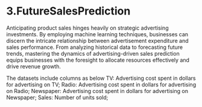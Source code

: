 # 3.FutureSalesPrediction

Anticipating product sales hinges heavily on strategic advertising investments. By employing machine learning techniques, businesses can discern the intricate relationship between advertisement expenditure and sales performance. From analyzing historical data to forecasting future trends, mastering the dynamics of advertising-driven sales prediction equips businesses with the foresight to allocate resources effectively and drive revenue growth.

The datasets include columns as below
TV: Advertising cost spent in dollars for advertising on TV;
Radio: Advertising cost spent in dollars for advertising on Radio;
Newspaper: Advertising cost spent in dollars for advertising on Newspaper;
Sales: Number of units sold;
